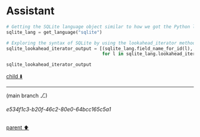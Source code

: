 # Assistant

```python
# Getting the SQLite language object similar to how we got the Python language object
sqlite_lang = get_language("sqlite")

# Exploring the syntax of SQLite by using the lookahead_iterator method
sqlite_lookahead_iterator_output = [(sqlite_lang.field_name_for_id(l), sqlite_lang.node_kind_for_id(l))
                                    for l in sqlite_lang.lookahead_iterator(1)]

sqlite_lookahead_iterator_output
```

[child ⬇️](#e534f1c3-b20f-46c2-80e0-64bcc165c5a1)

---

(main branch ⎇)
###### e534f1c3-b20f-46c2-80e0-64bcc165c5a1
[parent ⬆️](#c3fbc009-0d4a-42cc-ae0d-6b0cb32fd8dc)
